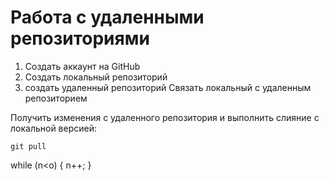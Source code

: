 # Работа с удаленными репозиториями
1. Создать аккаунт на GitHub
2. Создать локальный репозиторий
3. создать удаленный репозиторий
Связать локальный с удаленным репозиторием

Получить изменения с удаленного репозитория и выполнить слияние с локальной версией:
```
git pull
```
while (n<o)
{
n++;
}
```
